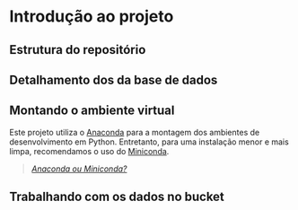 # Introdução ao projeto
## Estrutura do repositório
## Detalhamento dos da base de dados
## Montando o ambiente virtual

Este projeto utiliza o [Anaconda](https://www.anaconda.com/products/distribution) para a montagem dos ambientes de desenvolvimento em Python. Entretanto, para uma instalação menor e mais limpa, recomendamos o uso do [Miniconda](https://docs.conda.io/en/latest/miniconda.html).

> *[Anaconda ou Miniconda?](https://docs.conda.io/projects/conda/en/stable/user-guide/install/download.html#anaconda-or-miniconda)*

## Trabalhando com os dados no bucket
